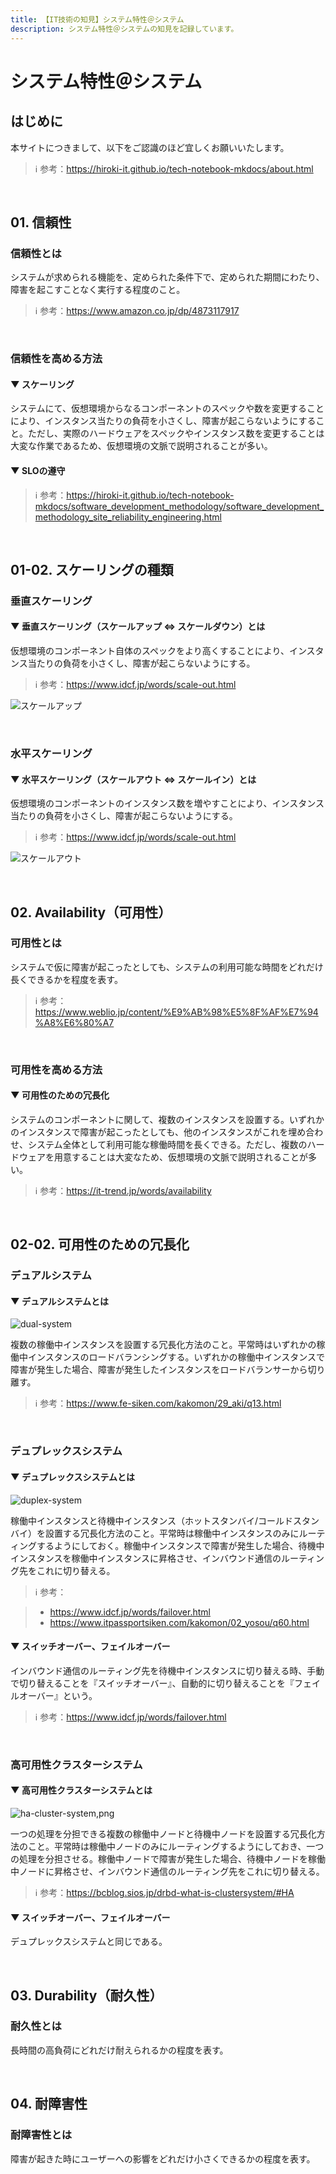 ```yaml
---
title: 【IT技術の知見】システム特性＠システム
description: システム特性＠システムの知見を記録しています。
---
```


# システム特性＠システム

## はじめに

本サイトにつきまして、以下をご認識のほど宜しくお願いいたします。

> ℹ️ 参考：https://hiroki-it.github.io/tech-notebook-mkdocs/about.html

<br>

## 01. 信頼性

### 信頼性とは

システムが求められる機能を、定められた条件下で、定められた期間にわたり、障害を起こすことなく実行する程度のこと。

> ℹ️ 参考：https://www.amazon.co.jp/dp/4873117917

<br>

### 信頼性を高める方法

#### ▼ スケーリング

システムにて、仮想環境からなるコンポーネントのスペックや数を変更することにより、インスタンス当たりの負荷を小さくし、障害が起こらないようにすること。ただし、実際のハードウェアをスペックやインスタンス数を変更することは大変な作業であるため、仮想環境の文脈で説明されることが多い。

#### ▼ SLOの遵守

> ℹ️ 参考：https://hiroki-it.github.io/tech-notebook-mkdocs/software_development_methodology/software_development_methodology_site_reliability_engineering.html

<br>

## 01-02. スケーリングの種類

### 垂直スケーリング

#### ▼ 垂直スケーリング（スケールアップ ⇔ スケールダウン）とは

仮想環境のコンポーネント自体のスペックをより高くすることにより、インスタンス当たりの負荷を小さくし、障害が起こらないようにする。

> ℹ️ 参考：https://www.idcf.jp/words/scale-out.html

![スケールアップ](https://raw.githubusercontent.com/hiroki-it/tech-notebook/master/images/スケールアップ.png)

<br>

### 水平スケーリング

#### ▼ 水平スケーリング（スケールアウト ⇔ スケールイン）とは

仮想環境のコンポーネントのインスタンス数を増やすことにより、インスタンス当たりの負荷を小さくし、障害が起こらないようにする。

> ℹ️ 参考：https://www.idcf.jp/words/scale-out.html

![スケールアウト](https://raw.githubusercontent.com/hiroki-it/tech-notebook/master/images/スケールアウト.png)

<br>

## 02. Availability（可用性）

### 可用性とは

システムで仮に障害が起こったとしても、システムの利用可能な時間をどれだけ長くできるかを程度を表す。

> ℹ️ 参考：https://www.weblio.jp/content/%E9%AB%98%E5%8F%AF%E7%94%A8%E6%80%A7

<br>

### 可用性を高める方法

#### ▼ 可用性のための冗長化

システムのコンポーネントに関して、複数のインスタンスを設置する。いずれかのインスタンスで障害が起こったとしても、他のインスタンスがこれを埋め合わせ、システム全体として利用可能な稼働時間を長くできる。ただし、複数のハードウェアを用意することは大変なため、仮想環境の文脈で説明されることが多い。

> ℹ️ 参考：https://it-trend.jp/words/availability

<br>

## 02-02. 可用性のための冗長化

### デュアルシステム

#### ▼ デュアルシステムとは

![dual-system](https://raw.githubusercontent.com/hiroki-it/tech-notebook/master/images/dual-system.png)

複数の稼働中インスタンスを設置する冗長化方法のこと。平常時はいずれかの稼働中インスタンスのロードバランシングする。いずれかの稼働中インスタンスで障害が発生した場合、障害が発生したインスタンスをロードバランサーから切り離す。

> ℹ️ 参考：https://www.fe-siken.com/kakomon/29_aki/q13.html

<br>

### デュプレックスシステム

#### ▼ デュプレックスシステムとは

![duplex-system](https://raw.githubusercontent.com/hiroki-it/tech-notebook/master/images/duplex-system.png)

稼働中インスタンスと待機中インスタンス（ホットスタンバイ/コールドスタンバイ）を設置する冗長化方法のこと。平常時は稼働中インスタンスのみにルーティングするようにしておく。稼働中インスタンスで障害が発生した場合、待機中インスタンスを稼働中インスタンスに昇格させ、インバウンド通信のルーティング先をこれに切り替える。

> ℹ️ 参考：

> - https://www.idcf.jp/words/failover.html
> - https://www.itpassportsiken.com/kakomon/02_yosou/q60.html

#### ▼ スイッチオーバー、フェイルオーバー

インバウンド通信のルーティング先を待機中インスタンスに切り替える時、手動で切り替えることを『スイッチオーバー』、自動的に切り替えることを『フェイルオーバー』という。

> ℹ️ 参考：https://www.idcf.jp/words/failover.html

<br>

### 高可用性クラスターシステム

#### ▼ 高可用性クラスターシステムとは

![ha-cluster-system,png](https://raw.githubusercontent.com/hiroki-it/tech-notebook/master/images/ha-cluster-system,png.png)

一つの処理を分担できる複数の稼働中ノードと待機中ノードを設置する冗長化方法のこと。平常時は稼働中ノードのみにルーティングするようにしておき、一つの処理を分担させる。稼働中ノードで障害が発生した場合、待機中ノードを稼働中ノードに昇格させ、インバウンド通信のルーティング先をこれに切り替える。

> ℹ️ 参考：https://bcblog.sios.jp/drbd-what-is-clustersystem/#HA

#### ▼ スイッチオーバー、フェイルオーバー

デュプレックスシステムと同じである。

<br>

## 03. Durability（耐久性）

### 耐久性とは

長時間の高負荷にどれだけ耐えられるかの程度を表す。

<br>

## 04. 耐障害性

### 耐障害性とは

障害が起きた時にユーザーへの影響をどれだけ小さくできるかの程度を表す。

<br>
